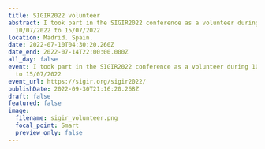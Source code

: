 ```yaml
---
title: SIGIR2022 volunteer
abstract: I took part in the SIGIR2022 conference as a volunteer during
  10/07/2022 to 15/07/2022
location: Madrid. Spain.
date: 2022-07-10T04:30:20.260Z
date_end: 2022-07-14T22:00:00.000Z
all_day: false
event: I took part in the SIGIR2022 conference as a volunteer during 10/07/2022
  to 15/07/2022
event_url: https://sigir.org/sigir2022/
publishDate: 2022-09-30T21:16:20.268Z
draft: false
featured: false
image:
  filename: sigir_volunteer.png
  focal_point: Smart
  preview_only: false
---
```

